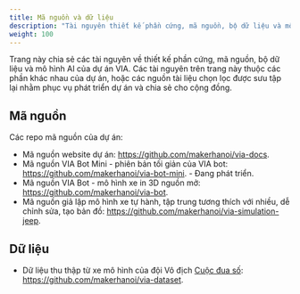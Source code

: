 ```yaml
---
title: Mã nguồn và dữ liệu
description: "Tài nguyên thiết kế phần cứng, mã nguồn, bộ dữ liệu và mô hình AI."
weight: 100
---
```


Trang này chia sẻ các tài nguyên về thiết kế phần cứng, mã nguồn, bộ dữ liệu và mô hình AI của dự án VIA. Các tài nguyên trên trang này thuộc các phần khác nhau của dự án, hoặc các nguồn tài liệu chọn lọc được sưu tập lại nhằm phục vụ phát triển dự án và chia sẻ cho cộng đồng.

## Mã nguồn

Các repo mã nguồn của dự án:

- Mã nguồn website dự án: <https://github.com/makerhanoi/via-docs>.
- Mã nguồn VIA Bot Mini - phiên bản tối giản của VIA bot: <https://github.com/makerhanoi/via-bot-mini>. - Đang phát triển.
- Mã nguồn VIA Bot - mô hình xe in 3D nguồn mở: <https://github.com/makerhanoi/via-bot>.
- Mã nguồn giả lập mô hình xe tự hành, tập trung tương thích với nhiều, dễ chỉnh sửa, tạo bản đồ: <https://github.com/makerhanoi/via-simulation-jeep>.

## Dữ liệu

- Dữ liệu thu thập từ xe mô hình của đội Vô địch [Cuộc đua số](https://cuocduaso.fpt.com.vn/): <https://github.com/makerhanoi/via-dataset>.
